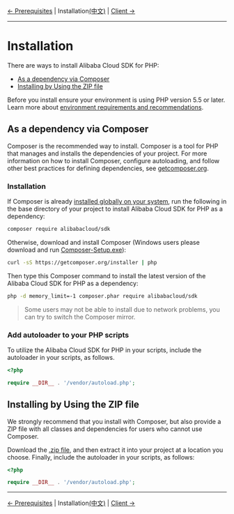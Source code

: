 [← Prerequisites](/docs/en-US/0-Prerequisites.md) | Installation[(中文)](/docs/zh-CN/1-Installation.md) | [Client →](https://github.com/aliyun/openapi-sdk-php-client/blob/master/docs/en/2-Client.md)
***

# Installation
There are ways to install Alibaba Cloud SDK for PHP:

- [As a dependency via Composer](#as-a-dependency-via-composer)
- [Installing by Using the ZIP file](#installing-by-using-the-zip-file)

Before you install ensure your environment is using PHP version 5.5 or later. Learn more about [environment requirements and recommendations](/docs/en-US/0-Prerequisites.md).

## As a dependency via Composer
Composer is the recommended way to install. Composer is a tool for PHP that manages and installs the dependencies of your project. For more information on how to install Composer, configure autoloading, and follow other best practices for defining dependencies, see [getcomposer.org](https://getcomposer.org).

### Installation
If Composer is already [installed globally on your system](https://getcomposer.org/doc/00-intro.md#globally), run the following in the base directory of your project to install Alibaba Cloud SDK for PHP as a dependency:
```bash
composer require alibabacloud/sdk
```

Otherwise, download and install Composer (Windows users please download and run [Composer-Setup.exe](https://getcomposer.org/Composer-Setup.exe)):
```bash
curl -sS https://getcomposer.org/installer | php
```

Then type this Composer command to install the latest version of the Alibaba Cloud SDK for PHP as a dependency:
```bash
php -d memory_limit=-1 composer.phar require alibabacloud/sdk
```

> Some users may not be able to install due to network problems, you can try to switch the Composer mirror.


### Add autoloader to your PHP scripts
To utilize the Alibaba Cloud SDK for PHP in your scripts, include the autoloader in your scripts, as follows.
```php
<?php

require __DIR__ . '/vendor/autoload.php'; 
```

## Installing by Using the ZIP file
We strongly recommend that you install with Composer, but also provide a ZIP file with all classes and dependencies for users who cannot use Composer.

Download the [.zip file](http://aliyunsdk-pages.alicdn.com/php-sdk/sdk.zip), and then extract it into your project at a location you choose. Finally, include the autoloader in your scripts, as follows:

```php
<?php

require __DIR__ . '/vendor/autoload.php'; 
```

***
[← Prerequisites](/docs/en-US/0-Prerequisites.md) | Installation[(中文)](/docs/zh-CN/1-Installation.md) | [Client →](https://github.com/aliyun/openapi-sdk-php-client/blob/master/docs/en/2-Client.md)
